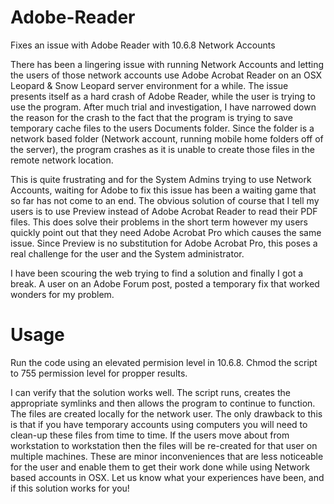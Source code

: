 Adobe-Reader
============

Fixes an issue with Adobe Reader with 10.6.8 Network Accounts

There has been a lingering issue with running Network Accounts and letting the users of those network accounts use Adobe Acrobat Reader on an OSX Leopard & Snow Leopard server environment for a while. The issue presents itself as a hard crash of Adobe Reader, while the user is trying to use the program. After much trial and investigation, I have narrowed down the reason for the crash to the fact that the program is trying to save temporary cache files to the users Documents folder. Since the folder is a network based folder (Network account, running mobile home folders off of the server), the program crashes as it is unable to create those files in the remote network location.

This is quite frustrating and for the System Admins trying to use Network Accounts, waiting for Adobe to fix this issue has been a waiting game that so far has not come to an end. The obvious solution of course that I tell my users is to use Preview instead of Adobe Acrobat Reader to read their PDF files. This does solve their problems in the short term however my users quickly point out that they need Adobe Acrobat Pro which causes the same issue. Since Preview is no substitution for Adobe Acrobat Pro, this poses a real challenge for the user and the System administrator.

I have been scouring the web trying to find a solution and finally I got a break. A user on an Adobe Forum post, posted a temporary fix that worked wonders for my problem.

Usage
============
Run the code using an elevated permision level in 10.6.8. Chmod the script to 755 permission level for propper results.


I can verify that the solution works well. The script runs, creates the appropriate symlinks and then allows the program to continue to function. The files are created locally for the network user. The only drawback to this is that if you have temporary accounts using computers you will need to clean-up these files from time to time. If the users move about from workstation to workstation then the files will be re-created for that user on multiple machines. These are minor inconveniences that are less noticeable for the user and enable them to get their work done while using Network based accounts in OSX. Let us know what your experiences have been, and if this solution works for you!
